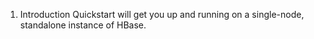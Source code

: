 1. Introduction
Quickstart will get you up and running on a single-node, standalone instance of HBase.